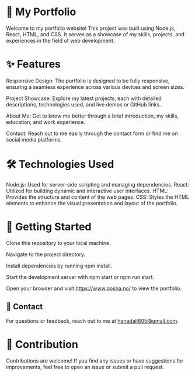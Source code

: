 # 🚀 My Portfolio

Welcome to my portfolio website! This project was built using Node.js, React, HTML, and CSS. It serves as a showcase of my skills, projects, and experiences in the field of web development.

# ✨ Features

Responsive Design: The portfolio is designed to be fully responsive, ensuring a seamless experience across various devices and screen sizes.

Project Showcase: Explore my latest projects, each with detailed descriptions, technologies used, and live demos or GitHub links.

About Me: Get to know me better through a brief introduction, my skills, education, and work experience.

Contact: Reach out to me easily through the contact form or find me on social media platforms.

# 🛠️ Technologies Used

Node.js: Used for server-side scripting and managing dependencies.
React: Utilized for building dynamic and interactive user interfaces.
HTML: Provides the structure and content of the web pages.
CSS: Styles the HTML elements to enhance the visual presentation and layout of the portfolio.

# 🚦 Getting Started

Clone this repository to your local machine.

Navigate to the project directory.

Install dependencies by running npm install.

Start the development server with npm start or npm run start.

Open your browser and visit https://www.posha.no/ to view the portfolio.


## 📧 Contact

For questions or feedback, reach out to me at [hanadali805@gmail.com](mailto:hanadali805@gmail.com).

# 🤝 Contribution

Contributions are welcome! If you find any issues or have suggestions for improvements, feel free to open an issue or submit a pull request.
